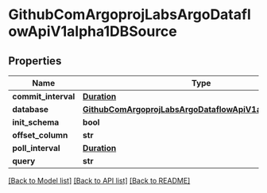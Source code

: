 # GithubComArgoprojLabsArgoDataflowApiV1alpha1DBSource

## Properties
Name | Type | Description | Notes
------------ | ------------- | ------------- | -------------
**commit_interval** | [**Duration**](Duration.md) |  | [optional] 
**database** | [**GithubComArgoprojLabsArgoDataflowApiV1alpha1Database**](GithubComArgoprojLabsArgoDataflowApiV1alpha1Database.md) |  | [optional] 
**init_schema** | **bool** |  | [optional] 
**offset_column** | **str** |  | [optional] 
**poll_interval** | [**Duration**](Duration.md) |  | [optional] 
**query** | **str** |  | [optional] 

[[Back to Model list]](../README.md#documentation-for-models) [[Back to API list]](../README.md#documentation-for-api-endpoints) [[Back to README]](../README.md)



